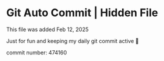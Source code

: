 # Git Auto Commit | Hidden File

This file was added Feb 12, 2025

Just for fun and keeping my daily git commit active 🤪

commit number: 474160
